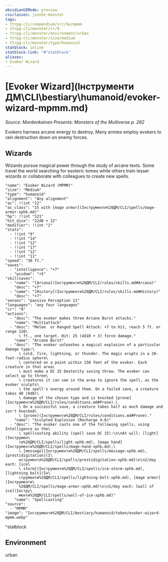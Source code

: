```yaml
---
obsidianUIMode: preview
cssclasses: json5e-monster
tags:
- ttrpg-cli/compendium/src/5e/mpmm
- ttrpg-cli/monster/cr/9
- ttrpg-cli/monster/environment/urban
- ttrpg-cli/monster/size/medium
- ttrpg-cli/monster/type/humanoid
statblock: inline
statblock-link: "#^statblock"
aliases:
- Evoker Wizard
---
```

# [Evoker Wizard](Інструменти ДМ\CLI\bestiary\humanoid/evoker-wizard-mpmm.md)
*Source: Mordenkainen Presents: Monsters of the Multiverse p. 262*  

Evokers harness arcane energy to destroy. Many armies employ evokers to rain destruction down on enemy forces.

## Wizards

Wizards pursue magical power through the study of arcane texts. Some travel the world searching for esoteric tomes while others train lesser wizards or collaborate with colleagues to create new spells.

```statblock
"name": "Evoker Wizard (MPMM)"
"size": "Medium"
"type": "humanoid"
"alignment": "Any alignment"
"ac": !!int "12"
"ac_class": "15 with [mage armor](Інструменти%20ДМ/CLI/spells/mage-armor-xphb.md)"
"hp": !!int "121"
"hit_dice": "22d8 + 22"
"modifier": !!int "2"
"stats":
  - !!int "9"
  - !!int "14"
  - !!int "12"
  - !!int "17"
  - !!int "12"
  - !!int "11"
"speed": "30 ft."
"saves":
  - "intelligence": "+7"
  - "wisdom": "+5"
"skillsaves":
  - "name": "[Arcana](Інструменти%20ДМ/CLI/rules/skills.md#Arcana)"
    "desc": "+7"
  - "name": "[History](Інструменти%20ДМ/CLI/rules/skills.md#History)"
    "desc": "+7"
"senses": "passive Perception 11"
"languages": "any four languages"
"cr": "9"
"actions":
  - "desc": "The evoker makes three Arcane Burst attacks."
    "name": "Multiattack"
  - "desc": "Melee  or Ranged Spell Attack: +7 to hit, reach 5 ft. or range 120\
      \ ft., one target. Hit: 25 (4d10 + 3) force damage."
    "name": "Arcane Burst"
  - "desc": "The evoker unleashes a magical explosion of a particular damage type:\
      \ cold, fire, lightning, or thunder. The magic erupts in a 20-foot-radius sphere\
      \ centered on a point within 150 feet of the evoker. Each creature in that area\
      \ must make a DC 15 Dexterity saving throw. The evoker can select up to three\
      \ creatures it can see in the area to ignore the spell, as the evoker sculpts\
      \ the spell's energy around them. On a failed save, a creature takes 40 (9d8)\
      \ damage of the chosen type and is knocked [prone](Інструменти%20ДМ/CLI/rules/conditions.md#Prone).\
      \ On a successful save, a creature takes half as much damage and isn't knocked\
      \ [prone](Інструменти%20ДМ/CLI/rules/conditions.md#Prone)."
    "name": "Sculpted Explosion (Recharge 4-6)"
  - "desc": "The evoker casts one of the following spells, using Intelligence as the\
      \ spellcasting ability (spell save DC 15):\n\nAt will: [light](Інструмен\
      ти%20ДМ/CLI/spells/light-xphb.md), [mage hand](Інструменти%20ДМ/CLI/spells/mage-hand-xphb.md),\
      \ [message](Інструменти%20ДМ/CLI/spells/message-xphb.md), [prestidigitation](І\
      нструменти%20ДМ/CLI/spells/prestidigitation-xphb.md)\n\n2/day each: [ice\
      \ storm](Інструменти%20ДМ/CLI/spells/ice-storm-xphb.md), [lightning bolt](Ін\
      струменти%20ДМ/CLI/spells/lightning-bolt-xphb.md), [mage armor](Інструменти\
      %20ДМ/CLI/spells/mage-armor-xphb.md)\n\n1/day each: [wall of ice](Інстру\
      менти%20ДМ/CLI/spells/wall-of-ice-xphb.md)"
    "name": "Spellcasting"
"source":
  - "MPMM"
"image": "Інструменти%20ДМ/CLI/bestiary/humanoid/token/evoker-wizard-mpmm.webp"
```
^statblock

## Environment

urban